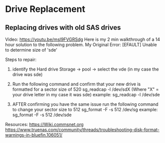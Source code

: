 # Drive Replacement

## Replacing drives with old SAS drives
Video: https://youtu.be/msl9FVGRSdg
Here is my 2 min walkthrough of a 14 hour solution to the following problem.
My Original Error: [EFAULT] Unable to determine size of 'sde'

Steps to repair:
1) identify the Hard drive 
	Storage -> pool -> select the vde
	(in my case the drive was sde)
2) Run the following command and confirm that your new drive is formatted for a sector size of 520
	sg_readcap -l /dev/sdX (Where "X" = your drive letter in my case it was sde)
	example: sg_readcap -l /dev/sde

3) AFTER confirming you have the same issue run the following command to change your sector size to 512
	sg_format -F -s 512 /dev/sg
	example: sg_format -F -s 512 /dev/sde


Resources: 
https://Wiki.commsnet.org
https://www.truenas.com/community/threads/troubleshooting-disk-format-warnings-in-bluefin.106051/


